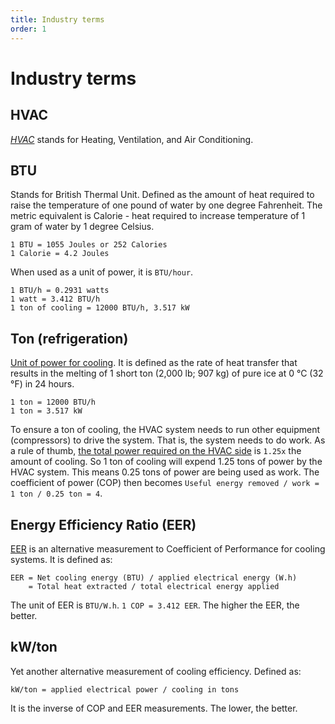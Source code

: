 ```yaml
---
title: Industry terms
order: 1
---
```


# Industry terms

## HVAC

[*HVAC*][1] stands for Heating, Ventilation, and Air Conditioning.

## BTU

Stands for British Thermal Unit. Defined as the amount of heat required to raise the temperature of one pound of water by one degree Fahrenheit. The metric equivalent is Calorie - heat required to increase temperature of 1 gram of water by 1 degree Celsius.

```
1 BTU = 1055 Joules or 252 Calories
1 Calorie = 4.2 Joules
```

When used as a unit of power, it is `BTU/hour`.

```
1 BTU/h = 0.2931 watts
1 watt = 3.412 BTU/h
1 ton of cooling = 12000 BTU/h, 3.517 kW
```

## Ton (refrigeration)

[Unit of power for cooling][2]. It is defined as the rate of heat transfer that results in the melting of 1 short ton (2,000 lb; 907 kg) of pure ice at 0 °C (32 °F) in 24 hours.

```
1 ton = 12000 BTU/h
1 ton = 3.517 kW
```

To ensure a ton of cooling, the HVAC  system needs to run other equipment (compressors) to drive the system. That is, the system needs to do work. As a rule of thumb, [the total power required on the HVAC side][3] is `1.25x` the amount of cooling. So 1 ton of cooling will expend 1.25 tons of power by the HVAC system. This means 0.25 tons of power are being used as work. The coefficient of power (COP) then becomes `Useful energy removed / work = 1 ton / 0.25 ton = 4`.

## Energy Efficiency Ratio (EER)

[EER][4] is an alternative measurement to Coefficient of Performance for cooling systems. It is defined as:

```
EER = Net cooling energy (BTU) / applied electrical energy (W.h)
    = Total heat extracted / total electrical energy applied
```

The unit of EER is `BTU/W.h`. `1 COP = 3.412 EER`. The higher the EER, the better.

## kW/ton

Yet another alternative measurement of cooling efficiency. Defined as:

```
kW/ton = applied electrical power / cooling in tons
```

It is the inverse of COP and EER measurements. The lower, the better.

[1]: https://en.wikipedia.org/wiki/HVAC
[2]: https://en.wikipedia.org/wiki/Ton_of_refrigeration
[3]: https://www.engineeringtoolbox.com/cooling-loads-d_665.html
[4]: https://en.wikipedia.org/wiki/Seasonal_energy_efficiency_ratio
